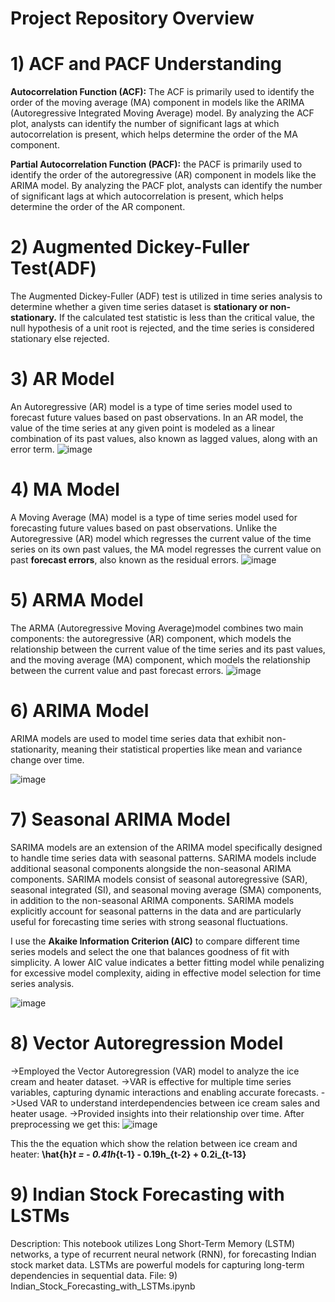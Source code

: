 # Project Repository Overview
# 1) ACF and PACF Understanding

**Autocorrelation Function (ACF):** The ACF is primarily used to identify the order of the moving average (MA) component in models like the ARIMA (Autoregressive Integrated Moving Average) model.
By analyzing the ACF plot, analysts can identify the number of significant lags at which autocorrelation is present, which helps determine the order of the MA component.

**Partial Autocorrelation Function (PACF):** the PACF is primarily used to identify the order of the autoregressive (AR) component in models like the ARIMA model.
By analyzing the PACF plot, analysts can identify the number of significant lags at which autocorrelation is present, which helps determine the order of the AR component.

# 2) Augmented Dickey-Fuller Test(ADF)

The Augmented Dickey-Fuller (ADF) test is utilized in time series analysis to determine whether a given time series dataset is **stationary or non-stationary.** 
If the calculated test statistic is less than the critical value, the null hypothesis of a unit root is rejected, and the time series is considered stationary else rejected.


# 3) AR Model

An Autoregressive (AR) model is a type of time series model used to forecast future values based on past observations. In an AR model, the value of the time series at any given point is modeled as a linear combination of its past values, also known as lagged values, along with an error term. 
![image](https://github.com/Deepakkori45/Time_Series_Forecasting/assets/111627339/0e72fc2b-b316-4061-bf0e-ee3a1e8e952e)

# 4) MA Model

A Moving Average (MA) model is a type of time series model used for forecasting future values based on past observations. Unlike the Autoregressive (AR) model which regresses the current value of the time series on its own past values, the MA model regresses the current value on past **forecast errors**, also known as the residual errors.
![image](https://github.com/Deepakkori45/Time_Series_Forecasting/assets/111627339/8eb58af6-3619-4c70-b9cc-f20e7145cefc)




# 5) ARMA Model

The ARMA (Autoregressive Moving Average)model combines two main components: the autoregressive (AR) component, which models the relationship between the current value of the time series and its past values, and the moving average (MA) component, which models the relationship between the current value and past forecast errors.
![image](https://github.com/Deepakkori45/Time_Series_Forecasting/assets/111627339/3e695877-c70c-4ddb-996e-9bbce9e42564)

 
# 6) ARIMA Model

ARIMA models are used to model time series data that exhibit non-stationarity, meaning their statistical properties like mean and variance change over time.

![image](https://github.com/Deepakkori45/Time_Series_Forecasting/assets/111627339/ccd2cbec-4c46-4ac0-ac9d-e71faabe48bd)



# 7) Seasonal ARIMA Model

SARIMA models are an extension of the ARIMA model specifically designed to handle time series data with seasonal patterns. SARIMA models include additional seasonal components alongside the non-seasonal ARIMA components. SARIMA models consist of seasonal autoregressive (SAR), seasonal integrated (SI), and seasonal moving average (SMA) components, in addition to the non-seasonal ARIMA components. SARIMA models explicitly account for seasonal patterns in the data and are particularly useful for forecasting time series with strong seasonal fluctuations.

I use the **Akaike Information Criterion (AIC)** to compare different time series models and select the one that balances goodness of fit with simplicity. A lower AIC value indicates a better fitting model while penalizing for excessive model complexity, aiding in effective model selection for time series analysis.

![image](https://github.com/Deepakkori45/Time_Series_Forecasting/assets/111627339/cefaf225-4ca4-4449-9846-4d37683fe922)


# 8) Vector Autoregression Model

->Employed the Vector Autoregression (VAR) model to analyze the ice cream and heater dataset.
->VAR is effective for multiple time series variables, capturing dynamic interactions and enabling accurate forecasts.
->Used VAR to understand interdependencies between ice cream sales and heater usage.
->Provided insights into their relationship over time.
After preprocessing we get this:
![image](https://github.com/Deepakkori45/Time_Series_Forecasting/assets/111627339/64ea2bf7-9111-4599-82e1-5ac08823446a)

 This the the equation which show the relation between ice cream and heater:
**\hat{h}_t = - 0.41h_{t-1} - 0.19h_{t-2} + 0.2i_{t-13}**

# 9) Indian Stock Forecasting with LSTMs
Description: This notebook utilizes Long Short-Term Memory (LSTM) networks, a type of recurrent neural network (RNN), for forecasting Indian stock market data. LSTMs are powerful models for capturing long-term dependencies in sequential data.
File: 9) Indian_Stock_Forecasting_with_LSTMs.ipynb
